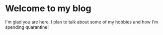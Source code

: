# Welcome to my blog

I'm glad you are here. I plan to talk about some of my hobbies and how I'm spending quarantine!
